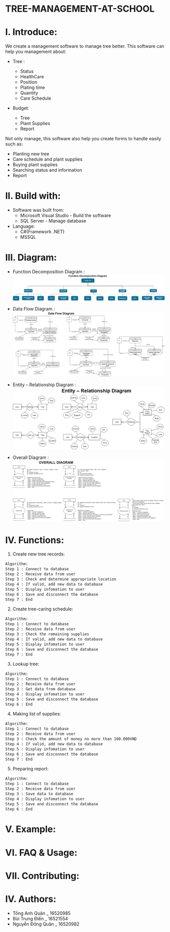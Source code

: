 # TREE-MANAGEMENT-AT-SCHOOL

# I. Introduce:
We create a management software to manage tree better. This software can help you management about:
  - Tree :
    + Status 
    + HealthCare
    + Position
    + Plating time
    + Quantity
    + Care Schedule
      
  - Budget:
    + Tree
    + Plant Supplies
    + Report
    
Not only manage, this software also help you create forms to handle easily such as:
  - Planting new tree
  - Care schedule and plant supplies
  - Buying plant supplies
  - Searching status and information
  - Report
  

# II. Build with: 
  - Software was built from:
    + Microsoft Visual Studio - Build the software
    + SQL Server - Manage database
  - Language:
    + C#(Framework .NET)
    + MSSQL
    
# III. Diagram:
  - Function Decomposition Diagram : 
![](Diagram/FDD2.png)
  
  - Data Flow Diagram :
![](Diagram/FDL2.png)
  
  - Entity – Relationship Diagram :
![](Diagram/ERD2.png)

  - Overall Diagram :
![](Diagram/OD2.png)


# IV. Functions:
  1. Create new tree records:
  
    Algorithm:
    Step 1 : Connect to database
    Step 2 : Receive data from user
    Step 3 : Check and determine appropriate location
    Step 4 : If valid, add new data to database
    Step 5 : Display infomation to user
    Step 6 : Save and disconnect the database
    Step 7 : End
    
  2. Create tree-caring schedule:
  
    Algorithm:
    Step 1 : Connect to database
    Step 2 : Receive data from user
    Step 3 : Check the remaining supplies
    Step 4 : If valid, add new data to database
    Step 5 : Display infomation to user
    Step 6 : Save and disconnect the database
    Step 7 : End
    
  3. Lookup tree:
  
    Algorithm:
    Step 1 : Connect to database
    Step 2 : Receive data from user
    Step 3 : Get data from database
    Step 4 : Display infomation to user
    Step 5 : Save and disconnect the database
    Step 6 : End
    
  4. Making list of supplies:
  
    Algorithm:
    Step 1 : Connect to database
    Step 2 : Receive data from user
    Step 3 : Check the amount of money no more than 100.000VND
    Step 4 : If valid, add new data to database
    Step 5 : Display infomation to user
    Step 6 : Save and disconnect the database
    Step 7 : End
    
  5. Preparing report:
  
    Algorithm:
    Step 1 : Connect to database
    Step 2 : Receive data from user
    Step 3 : Save data to database
    Step 4 : Display infomation to user
    Step 5 : Save and disconnect the database
    Step 6 : End

# V. Example:   
# VI. FAQ & Usage:
# VII. Contributing:
# IV. Authors:
  - Tống Anh Quân _ 16520985
  - Bùi Trung Điền _ 16521554 
  - Nguyễn Đông Quân _ 16520982
